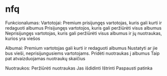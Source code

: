 nfq
===

Funkcionalumas:
Vartotojai:
  Premium prisijungęs vartotojas, kuris gali kurti ir redaguoti albumus
  Prisijungęs vartotojos, kuris gali peržiūrėti visus albumus
  Neprisijungęs vartotojas, kuris gali peržiūrėti visus albumus ir jų nuotraukas, kurios yra viešos
  
Albumai:
  Premium vartotojas gali kurti ir redaguoti albumus
  Nustatyti ar jie bus vieši, neprisijungusiems vartotojams.
  Pridėti nuotraukas į albumus
  Taip pat atvaizduojamas nuotraukų skaičius

Nuotraukos:
  Peržiūrėti nuotraukas
  Jas išdidinti
  Ištrinti
  Paspausti patinka


